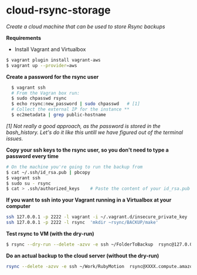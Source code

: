 cloud-rsync-storage
===================
*Create a cloud machine that can be used to store Rsync backups*


**Requirements**
* Install Vagrant and Virtualbox


```bash
$ vagrant plugin install vagrant-aws
$ vagrant up --provider=aws
```

**Create a password for the rsync user**
```bash
  $ vagrant ssh
  # From the Vagran box run:
  $ sudo chpasswd rsync
  $ echo rsync:new_password | sudo chpasswd   # [1]
  # Collect the external IP for the instance **
  $ ec2metadata | grep public-hostname
```

*[1] Not really a good approach, as the password is stored in the bash_history. Let's do it like this untill we have figured out of the terminal issues.*


**Copy your ssh keys to the rsync user, so you don't need to type a password every time**
```bash
# On the machine you're going to run the backup from
$ cat ~/.ssh/id_rsa.pub | pbcopy
$ vagrant ssh
$ sudo su - rsync
$ cat > .ssh/authorized_keys    # Paste the content of your id_rsa.pub file here..
```


**If you want to ssh into your Vagrant running in a Virtualbox at your computer**
```bash
ssh 127.0.0.1 -p 2222 -l vagrant -i ~/.vagrant.d/insecure_private_key
ssh 127.0.0.1 -p 2222 -l rsync  'mkdir ~rsync/BACKUP/make'
```

**Test rsync to VM  (with the dry-run)**
```bash
$ rsync --dry-run --delete -azvv -e ssh ~/FolderToBackup  rsync@127.0.0.1:BACKUP/ --rsh='ssh -p2222'
````

**Do an actual backup to the cloud server (without the dry-run)**
```bash
rsync --delete -azvv -e ssh ~/Work/RubyMotion  rsync@XXXX.compute.amazonaws.com:BACKUP/make/
```
